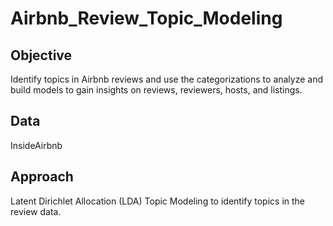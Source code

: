 # Airbnb_Review_Topic_Modeling

## Objective
Identify topics in Airbnb reviews and use the categorizations to analyze and build models to gain insights on reviews, reviewers, hosts, and listings.

## Data
InsideAirbnb

## Approach
Latent Dirichlet Allocation (LDA) Topic Modeling to identify topics in the review data.

